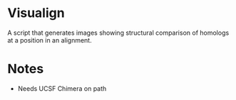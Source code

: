# Visualign

A script that generates images showing structural comparison of homologs at a position in an alignment.

# Notes
- Needs UCSF Chimera on path
